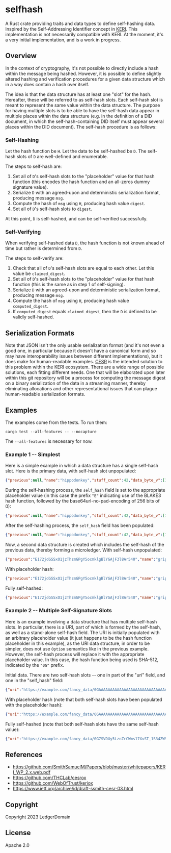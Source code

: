 # selfhash

A Rust crate providing traits and data types to define self-hashing data.  Inspired by the Self-Addressing Identifier concept in [KERI](https://github.com/SmithSamuelM/Papers/blob/master/whitepapers/KERI_WP_2.x.web.pdf).  This implementation is not necessarily compatible with KERI.  At the moment, it's a very initial implementation, and is a work in progress.

## Overview

In the context of cryptography, it's not possible to directly include a hash within the message being hashed.  However, it is possible to define slightly altered hashing and verification procedures for a given data structure which in a way does contain a hash over itself.

The idea is that the data structure has at least one "slot" for the hash.  Hereafter, these will be referred to as self-hash slots.  Each self-hash slot is meant to represent the same value within the data structure.  The purpose for having multiple slots is to be able to have the self-hash data appear in multiple places within the data structure (e.g. in the definition of a DID document, in which the self-hash-containing DID itself must appear several places within the DID document).  The self-hash procedure is as follows:

### Self-Hashing

Let the hash function be `H`.  Let the data to be self-hashed be `D`.  The self-hash slots of `D` are well-defined and enumerable.

The steps to self-hash are:
1. Set all of `D`'s self-hash slots to the "placeholder" value for that hash function (this encodes the hash function and an all-zeros dummy signature value).
2. Serialize `D` with an agreed-upon and deterministic serialization format, producing message `msg`.
3. Compute the hash of `msg` using `H`, producing hash value `digest`.
4. Set all of `D`'s self-hash slots to `digest`.

At this point, `D` is self-hashed, and can be self-verified successfully.

### Self-Verifying

When verifying self-hashed data `D`, the hash function is not known ahead of time but rather is determined from `D`.

The steps to self-verify are:
1. Check that all of `D`'s self-hash slots are equal to each other.  Let this value be `claimed_digest`.
2. Set all of `D`'s self-hash slots to the "placeholder" value for that hash function (this is the same as in step 1 of self-signing).
3. Serialize `D` with an agreed-upon and deterministic serialization format, producing message `msg`.
4. Compute the hash of `msg` using `H`, producing hash value `computed_digest`.
5. If `computed_digest` equals `claimed_digest`, then the `D` is defined to be validly self-hashed.

## Serialization Formats

Note that JSON isn't the only usable serialization format (and it's not even a good one, in particular because it doesn't have a canonical form and so may have interoperability issues between different implementations), but it does make for human-readable examples.  [CESR](https://www.ietf.org/archive/id/draft-ssmith-cesr-03.html) is the intended solution to this problem within the KERI ecosystem.  There are a wide range of possible solutions, each fitting different needs.  One that will be elaborated upon later within this git repository will be a process for computing the message digest on a binary serialization of the data in a streaming manner, thereby eliminating allocations and other representational issues that can plague human-readable serialization formats.

## Examples

The examples come from the tests.  To run them:

    cargo test --all-features -- --nocapture

The `--all-features` is necessary for now.

### Example 1 -- Simplest

Here is a simple example in which a data structure has a single self-hash slot.  Here is the primary data, with self-hash slot unpopulated:

```json
{"previous":null,"name":"hippodonkey","stuff_count":42,"data_byte_v":[1,2,3],"self_hash":null}
```

During the self-hashing process, the `self_hash` field is set to the appropriate placeholder value (in this case the prefix `"E"` indicating use of the BLAKE3 hash function, followed by the base64url-no-pad-encoding of 256 bits of 0):

```json
{"previous":null,"name":"hippodonkey","stuff_count":42,"data_byte_v":[1,2,3],"self_hash":"EAAAAAAAAAAAAAAAAAAAAAAAAAAAAAAAAAAAAAAAAAAA"}
```

After the self-hashing process, the `self_hash` field has been populated:

```json
{"previous":null,"name":"hippodonkey","stuff_count":42,"data_byte_v":[1,2,3],"self_hash":"E172jdGSSxO1jzThzmGPgY5ocmklgBlYGAjF3l8Ar540"}
```

Now, a second data structure is created which includes the self-hash of the previous data, thereby forming a microledger.  With self-hash unpopulated:

```json
{"previous":"E172jdGSSxO1jzThzmGPgY5ocmklgBlYGAjF3l8Ar540","name":"grippoponkey","stuff_count":43,"data_byte_v":[1,2,4,8,16,32,64,128],"self_hash":null}
```

With placeholder hash:

```json
{"previous":"E172jdGSSxO1jzThzmGPgY5ocmklgBlYGAjF3l8Ar540","name":"grippoponkey","stuff_count":43,"data_byte_v":[1,2,4,8,16,32,64,128],"self_hash":"EAAAAAAAAAAAAAAAAAAAAAAAAAAAAAAAAAAAAAAAAAAA"}
```

Fully self-hashed:

```json
{"previous":"E172jdGSSxO1jzThzmGPgY5ocmklgBlYGAjF3l8Ar540","name":"grippoponkey","stuff_count":43,"data_byte_v":[1,2,4,8,16,32,64,128],"self_hash":"En4Oq_qmG3jvzA3O-F3hEUmNxWi1VsDS0yoPkC8aebwU"}
```

### Example 2 -- Multiple Self-Signature Slots

Here is an example involving a data structure that has multiple self-hash slots.  In particular, there is a URI, part of which is formed by the self-hash, as well as a stand-alone self-hash field.  The URI is initially populated with an arbitrary placeholder value (it just happens to be the hash function placeholder in this example), as the URI data structure, in order to be simpler, does not use `Option` semantics like in the previous example.  However, the self-hash process will replace it with the appropriate placeholder value.  In this case, the hash function being used is SHA-512, indicated by the `"0G"` prefix.

Initial data.  There are two self-hash slots -- one in part of the "uri" field, and one in the "self_hash" field:

```json
{"uri":"https://example.com/fancy_data/0GAAAAAAAAAAAAAAAAAAAAAAAAAAAAAAAAAAAAAAAAAAAAAAAAAAAAAAAAAAAAAAAAAAAAAAAAAAAAAAAAAAAAAA","stuff":"hippopotapotamus","things":[1,2,3,4,5],"self_hash":null}
```

With placeholder hash (note that both self-hash slots have been populated with the placeholder hash):

```json
{"uri":"https://example.com/fancy_data/0GAAAAAAAAAAAAAAAAAAAAAAAAAAAAAAAAAAAAAAAAAAAAAAAAAAAAAAAAAAAAAAAAAAAAAAAAAAAAAAAAAAAAAA","stuff":"hippopotapotamus","things":[1,2,3,4,5],"self_hash":"0GAAAAAAAAAAAAAAAAAAAAAAAAAAAAAAAAAAAAAAAAAAAAAAAAAAAAAAAAAAAAAAAAAAAAAAAAAAAAAAAAAAAAAA"}
```

Fully self-hashed (note that both self-hash slots have the same self-hash value):

```json
{"uri":"https://example.com/fancy_data/0G7SVDUy5LznZrCWms17XvST_1S34ZW5NKfkT62SLSb4xnMjdHxlvfHOVUf9mjmxDcAVb0fwV6EhbVlXGXb8eAig","stuff":"hippopotapotamus","things":[1,2,3,4,5],"self_hash":"0G7SVDUy5LznZrCWms17XvST_1S34ZW5NKfkT62SLSb4xnMjdHxlvfHOVUf9mjmxDcAVb0fwV6EhbVlXGXb8eAig"}
```

## References

-   https://github.com/SmithSamuelM/Papers/blob/master/whitepapers/KERI_WP_2.x.web.pdf
-   https://github.com/THCLab/cesrox
-   https://github.com/WebOfTrust/keriox
-   https://www.ietf.org/archive/id/draft-ssmith-cesr-03.html

## Copyright

Copyright 2023 LedgerDomain

## License

Apache 2.0
